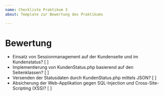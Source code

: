 ---name: Checkliste Praktikum 3about: Template zur Bewertung des Praktikums---# Bewertung- Einsatz von Sessionmanagement auf der Kundenseite und im Kundenstatus? [ ]- Implementierung von KundenStatus.php basierend auf den Seitenklassen? [ ]- Versenden der Statusdaten durch KundenStatus.php mittels JSON? [ ]- Absicherung der Web-Applikation gegen SQL-Injection und Cross-Site-Scripting (XSS)? [ ]
